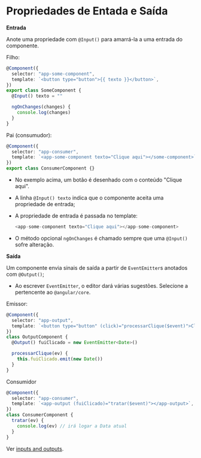 # Propriedades de Entada e Saída

**Entrada**

Anote uma propriedade com `@Input()` para amarrá-la a uma entrada do componente.

Filho:

```typescript
@Component({
  selector: "app-some-component",
  template: `<button type="button">{{ texto }}</button>`,
})
export class SomeComponent {
  @Input() texto = ""

  ngOnChanges(changes) {
    console.log(changes)
  }
}
```

Pai (consumudor):

```typescript
@Component({
  selector: "app-consumer",
  template: `<app-some-component texto="Clique aqui"></some-component>`,
})
export class ConsumerComponent {}
```

* No exemplo acima, um botão é desenhado com o conteúdo "Clique aqui".
* A linha `@Input() texto` indica que o componente aceita uma propriedade de entrada;
*   A propriedade de entrada é passada no template: 

    ```typescript
    <app-some-component texto="Clique aqui"></app-some-component>
    ```
* O método opcional `ngOnChanges` é chamado sempre que uma `@Input()` sofre alteração.

**Saída**

Um componente envia sinais de saída a partir de `EventEmitter`s anotados com `@Output()`;

* Ao escrever `EventEmitter`, o editor dará várias sugestões. Selecione a pertencente ao `@angular/core`.

Emissor:

```typescript
@Component({
  selector: "app-output",
  template: `<button type="button" (click)="processarClique($event)">Click me</button>`,
})
class OutputComponent {
  @Output() fuiClicado = new EventEmitter<Date>()

  processarClique(ev) {
    this.fuiClicado.emit(new Date())
  }
}
```

Consumidor

```typescript
@Component({
  selector: "app-consumer",
  template: `<app-output (fuiClicado)="tratar($event)"></app-output>`,
})
class ConsumerComponent {
  tratar(ev) {
    console.log(ev) // irá logar a Data atual
  }
}
```

Ver [inputs and outputs](https://angular.io/guide/inputs-outputs).

